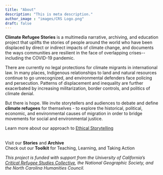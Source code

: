 ```yaml
---
title: "About"
description: "This is meta description."
author_image : "images/CRS Logo.png"
draft: false
---
```


**Climate Refugee Stories** is a multimedia narrative, archiving, and education project that uplifts the stories of people around the world who have been displaced by direct or indirect impacts of climate change, and documents the ways communities are resilient in the face of overlapping crises--including the COVID-19 pandemic.
 
There are currently no legal protections for climate migrants in international law. In many places, Indigenous relationships to land and natural resources continue to go unrecognized, and environmental defenders face policing and persecution. Patterns of displacement and inequality are further exacerbated by increasing militarization, border controls, and politics of climate denial.
 
But there is hope. We invite storytellers and audiences to debate and define **climate refugees** for themselves - to explore the historical, political, economic, and environmental causes of migration in order to bridge movements for social and environmental justice.

Learn more about our approach to [Ethical Storytelling](https://drive.google.com/file/d/1x75Omo3fhjdADClZyOVb-oO9BVIu9fDm/view?usp=sharing)  
​

Visit our **Stories** and **Archive**  
Check out our **Toolkit** for Teaching, Learning, and Taking Action
​

*This project is funded with support from the University of California’s [Critical Refugee Studies Collective](http://criticalrefugeestudies.com/), the National Geographic Society, and the North Carolina Humanities Council.*
